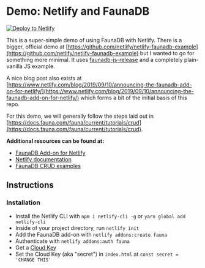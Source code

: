 # Demo: Netlify and FaunaDB

[![Deploy to Netlify](https://www.netlify.com/img/deploy/button.svg)](https://app.netlify.com/start/deploy?repository=https://github.com/mikaelvesavuori/demo-netlify-faunadb)

This is a super-simple demo of using FaunaDB with Netlify. There is a bigger, official demo at [https://github.com/netlify/netlify-faunadb-example](https://github.com/netlify/netlify-faunadb-example) but I wanted to go for something more minimal. It uses [faunadb-js-release](https://github.com/fauna/faunadb-js-release) and a completely plain-vanilla JS example.

A nice blog post also exists at [https://www.netlify.com/blog/2019/09/10/announcing-the-faunadb-add-on-for-netlify/](https://www.netlify.com/blog/2019/09/10/announcing-the-faunadb-add-on-for-netlify/) which forms a bit of the initial basis of this repo.

For this demo, we will generally follow the steps laid out in [https://docs.fauna.com/fauna/current/tutorials/crud](https://docs.fauna.com/fauna/current/tutorials/crud).

**Additional resources can be found at:**

- [FaunaDB Add-on for Netlify](https://docs.fauna.com/fauna/current/start/netlify)
- [Netlify documentation](https://www.netlify.com/docs/)
- [FaunaDB CRUD examples](https://docs.fauna.com/fauna/current/tutorials/crud_examples.html)

## Instructions

### Installation

- Install the Netlify CLI with `npm i netlify-cli -g` or `yarn global add netlify-cli`
- Inside of your project directory, run `netlify init`
- Add the FaunaDB add-on with `netlify addons:create fauna`
- Authenticate with `netlify addons:auth fauna`
- Get a [Cloud Key](https://app.fauna.com/keys)
- Set the Cloud Key (aka "secret") in `index.html` at `const secret = 'CHANGE THIS'`
